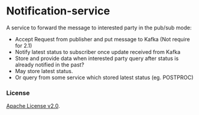 # Notification-service

A service to forward the message to interested party in the pub/sub mode:
- Accept Request from publisher and put message to Kafka (Not require for 2.1)
- Notify latest status to subscriber once update received from Kafka
- Store and provide data when interested party query after status is already notified in the past?
 - May store latest status.
 - Or query from some service which stored latest status (eg. POSTPROC)


### License

[Apache License v2.0](./LICENSE).
